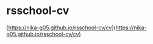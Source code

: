 # rsschool-cv
[https://nika-g05.github.io/rsschool-cv/cv](https://nika-g05.github.io/rsschool-cv/cv)
